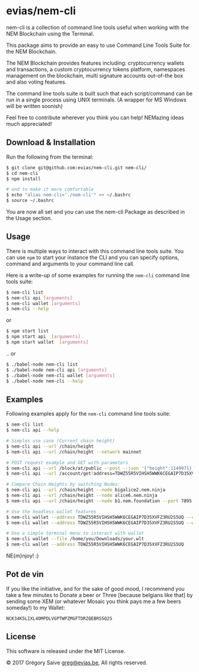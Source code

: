 # evias/nem-cli

nem-cli is a collection of command line tools useful when working with the NEM Blockchain using the Terminal.

This package aims to provide an easy to use Command Line Tools Suite for the NEM Blockchain. 

The NEM Blockchain provides features including: cryptocurrency wallets and transactions, a custom cryptocurrency tokens platform, namespaces management on the blockchain, multi signature accounts out-of-the box and also voting features.

The command line tools suite is built such that each script/command can be run in a single process using UNIX terminals. (A wrapper for MS Windows will be written soonish)

Feel free to contribute wherever you think you can help! NEMazing ideas much appreciated!

## Download & Installation

Run the following from the terminal:

```bash
$ git clone git@github.com:evias/nem-cli.git nem-cli/
$ cd nem-cli
$ npm install

# and to make it more comfortable
$ echo "alias nem-cli='./nem-cli'" >> ~/.bashrc 
$ source ~/.bashrc
```

You are now all set and you can use the nem-cli Package as described in the Usage section.

## Usage

There is multiple ways to interact with this command line tools suite. You can use `npm` to start your instance the CLI and you can specify options, command and arguments to your command line call.

Here is a write-up of some examples for running the `nem-cli` command line tools suite:

```bash
$ nem-cli list
$ nem-cli api [arguments]
$ nem-cli wallet [arguments]
$ nem-cli --help
```

or 

```bash
$ npm start list
$ npm start api  [arguments]
$ npm start wallet  [arguments]
```

.. or

```bash
$ ./babel-node nem-cli list
$ ./babel-node nem-cli api [arguments]
$ ./babel-node nem-cli wallet [arguments]
$ ./babel-node nem-cli --help
```

## Examples

Following examples apply for the `nem-cli` command line tools suite:

```bash
$ nem-cli list
$ nem-cli api --help

# Simples use case (Current chain height)
$ nem-cli api --url /chain/height
$ nem-cli api --url /chain/height --network mainnet

# POST request example and GET with parameters
$ nem-cli api --url /block/at/public --post --json '{"height":1149971}'
$ nem-cli api --url /account/get?address=TDWZ55R5VIHSH5WWK6CEGAIP7D35XVFZ3RU2S5UQ

# Compare Chain Heights by switching Nodes:
$ nem-cli api --url /chain/height --node bigalice2.nem.ninja
$ nem-cli api --url /chain/height --node alice6.nem.ninja
$ nem-cli api --url /chain/height --node b1.nem.foundation --port 7895

# Use the headless wallet features
$ nem-cli wallet --address TDWZ55R5VIHSH5WWK6CEGAIP7D35XVFZ3RU2S5UQ --overview
$ nem-cli wallet --address TDWZ55R5VIHSH5WWK6CEGAIP7D35XVFZ3RU2S5UQ --watch

# Use a simple terminal menu to interact with wallet
$ nem-cli wallet --file /home/you/Downloads/your.wlt
$ nem-cli wallet --address TDWZ55R5VIHSH5WWK6CEGAIP7D35XVFZ3RU2S5UQ
```

NE{m}njoy! :)

## Pot de vin

If you like the initiative, and for the sake of good mood, I recommend you take a few minutes to Donate a beer or Three [because belgians like that] by sending some XEM (or whatever Mosaic you think pays me a few beers someday!) to my Wallet:

    NCK34K5LIXL4OMPDLVGPTWPZMGFTDRZQEBRS5Q2S

## License

This software is released under the MIT License.

© 2017 Grégory Saive greg@evias.be, All rights reserved.

